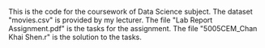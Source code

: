 This is the code for the coursework of Data Science subject. The dataset "movies.csv" is provided by my lecturer. The file "Lab Report Assignment.pdf" is the tasks for the assignment. The file "5005CEM_Chan Khai Shen.r" is the solution to the tasks.
